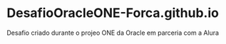 # DesafioOracleONE-Forca.github.io
Desafio criado durante o projeo ONE da Oracle em parceria com a Alura
